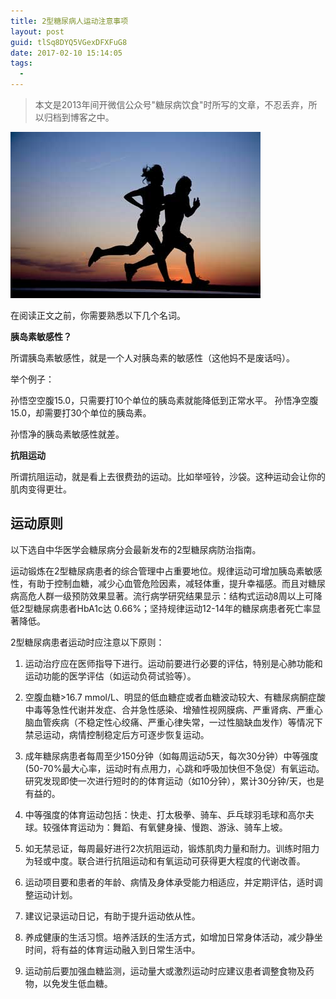 ```yaml
---
title: 2型糖尿病人运动注意事项
layout: post
guid: tlSq8DYQ5VGexDFXFuG8
date: 2017-02-10 15:14:05
tags:
  - 
---
```


> 本文是2013年间开微信公众号"糖尿病饮食"时所写的文章，不忍丢弃，所以归档到博客之中。

![](/media/files/2017-02-10-header.jpg)

在阅读正文之前，你需要熟悉以下几个名词。

**胰岛素敏感性？**

所谓胰岛素敏感性，就是一个人对胰岛素的敏感性（这他妈不是废话吗）。

举个例子：

孙悟空空腹15.0，只需要打10个单位的胰岛素就能降低到正常水平。
孙悟净空腹15.0，却需要打30个单位的胰岛素。

孙悟净的胰岛素敏感性就差。

**抗阻运动**

所谓抗阻运动，就是看上去很费劲的运动。比如举哑铃，沙袋。这种运动会让你的肌肉变得更壮。


## 运动原则

以下选自中华医学会糖尿病分会最新发布的2型糖尿病防治指南。

运动锻炼在2型糖尿病患者的综合管理中占重要地位。规律运动可增加胰岛素敏感性，有助于控制血糖，减少心血管危险因素，减轻体重，提升幸福感。而且对糖尿病高危人群一级预防效果显著。流行病学研究结果显示：结构式运动8周以上可降低2型糖尿病患者HbA1c达 0.66%；坚持规律运动12-14年的糖尿病患者死亡率显著降低。
  
2型糖尿病患者运动时应注意以下原则：

1. 运动治疗应在医师指导下进行。运动前要进行必要的评估，特别是心肺功能和运动功能的医学评估（如运动负荷试验等）。

2. 空腹血糖>16.7 mmol/L、明显的低血糖症或者血糖波动较大、有糖尿病酮症酸中毒等急性代谢并发症、合并急性感染、增殖性视网膜病、严重肾病、严重心脑血管疾病（不稳定性心绞痛、严重心律失常，一过性脑缺血发作）等情况下禁忌运动，病情控制稳定后方可逐步恢复运动。

3. 成年糖尿病患者每周至少150分钟（如每周运动5天，每次30分钟）中等强度(50-70%最大心率，运动时有点用力，心跳和呼吸加快但不急促）有氧运动。研究发现即使一次进行短时的的体育运动（如10分钟），累计30分钟/天，也是有益的。

4. 中等强度的体育运动包括：快走、打太极拳、骑车、乒乓球羽毛球和高尔夫球。较强体育运动为：舞蹈、有氧健身操、慢跑、游泳、骑车上坡。

5. 如无禁忌证，每周最好进行2次抗阻运动，锻炼肌肉力量和耐力。训练时阻力为轻或中度。联合进行抗阻运动和有氧运动可获得更大程度的代谢改善。

6. 运动项目要和患者的年龄、病情及身体承受能力相适应，并定期评估，适时调整运动计划。

7. 建议记录运动日记，有助于提升运动依从性。

8. 养成健康的生活习惯。培养活跃的生活方式，如增加日常身体活动，减少静坐时间，将有益的体育运动融入到日常生活中。

9. 运动前后要加强血糖监测，运动量大或激烈运动时应建议患者调整食物及药物，以免发生低血糖。
